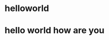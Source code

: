 # helloworld
<title>
 world
 </title>
 <body>
 <h1>
   hello world how are you
  </h1> 
 
  

  
      
  
 
  
  
